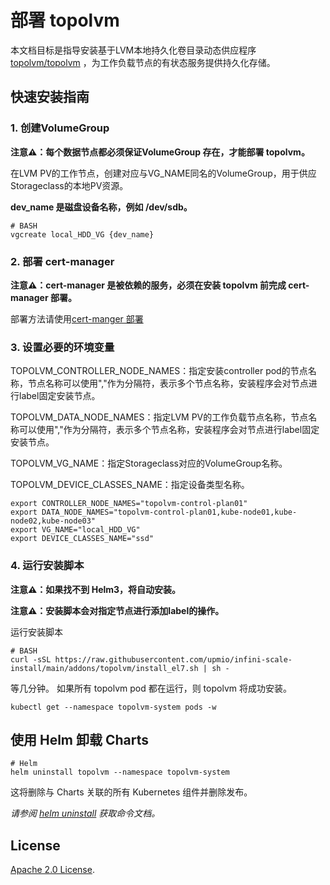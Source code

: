 # 部署 topolvm

本文档目标是指导安装基于LVM本地持久化卷目录动态供应程序 [topolvm/topolvm](https://github.com/topolvm/topolvm) ，为工作负载节点的有状态服务提供持久化存储。

## 快速安装指南

### 1. 创建VolumeGroup

**注意⚠️：每个数据节点都必须保证VolumeGroup 存在，才能部署 topolvm。**

在LVM PV的工作节点，创建对应与VG_NAME同名的VolumeGroup，用于供应Storageclass的本地PV资源。

**dev_name 是磁盘设备名称，例如 /dev/sdb。**

```console
# BASH
vgcreate local_HDD_VG {dev_name}
```

### 2. 部署 cert-manager

**注意⚠️：cert-manager 是被依赖的服务，必须在安装 topolvm 前完成 cert-manager 部署。**

部署方法请使用[cert-manger 部署](https://github.com/upmio/infini-scale-install/tree/main/addons/cert-manager)

### 3. 设置必要的环境变量

TOPOLVM_CONTROLLER_NODE_NAMES：指定安装controller pod的节点名称，节点名称可以使用","作为分隔符，表示多个节点名称，安装程序会对节点进行label固定安装节点。

TOPOLVM_DATA_NODE_NAMES：指定LVM PV的工作负载节点名称，节点名称可以使用","作为分隔符，表示多个节点名称，安装程序会对节点进行label固定安装节点。

TOPOLVM_VG_NAME：指定Storageclass对应的VolumeGroup名称。

TOPOLVM_DEVICE_CLASSES_NAME：指定设备类型名称。

```console
export CONTROLLER_NODE_NAMES="topolvm-control-plan01"
export DATA_NODE_NAMES="topolvm-control-plan01,kube-node01,kube-node02,kube-node03"
export VG_NAME="local_HDD_VG"
export DEVICE_CLASSES_NAME="ssd"
```

### 4. 运行安装脚本

**注意⚠️：如果找不到 Helm3，将自动安装。**

**注意⚠️：安装脚本会对指定节点进行添加label的操作。**

运行安装脚本
```console
# BASH
curl -sSL https://raw.githubusercontent.com/upmio/infini-scale-install/main/addons/topolvm/install_el7.sh | sh -
```

等几分钟。 如果所有 topolvm  pod 都在运行，则 topolvm 将成功安装。

```console
kubectl get --namespace topolvm-system pods -w
```

## 使用 Helm 卸载 Charts

```console
# Helm
helm uninstall topolvm --namespace topolvm-system
```

这将删除与 Charts 关联的所有 Kubernetes 组件并删除发布。

_请参阅 [helm uninstall](https://helm.sh/docs/helm/helm_uninstall/) 获取命令文档。_

## License

<!-- Keep full URL links to repo files because this README syncs from main to gh-pages.  -->
[Apache 2.0 License](https://raw.githubusercontent.com/upmio/infini-scale-install/main/LICENSE).
